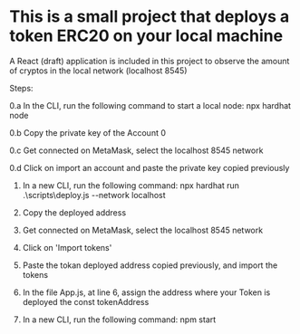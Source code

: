 # This is a small project that deploys a token ERC20 on your local machine

A React (draft) application is included in this project to observe the amount of cryptos in the local network (localhost 8545)

Steps:

0.a In the CLI, run the following command to start a local node:
npx hardhat node

0.b Copy the private key of the Account 0

0.c Get connected on MetaMask, select the localhost 8545 network

0.d Click on import an account and paste the private key copied previously


1. In a new CLI, run the following command:
npx hardhat run .\scripts\deploy.js --network localhost

2. Copy the deployed address

3. Get connected on MetaMask, select the localhost 8545 network

4. Click on 'Import tokens'

5. Paste the tokan deployed address copied previously, and import the tokens

6. In the file App.js, at line 6, assign the address where your Token is deployed the const tokenAddress

7. In a new CLI, run the following command:
npm start

